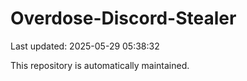 # Overdose-Discord-Stealer

Last updated: 2025-05-29 05:38:32

This repository is automatically maintained.
